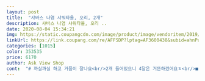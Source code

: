 ```yaml
---
layout: post 
title:  "샤바스 나염 샤워타올, 오리, 2개" 
description: 샤바스 나염 샤워타올, 오리 ..
date: 2020-08-04 15:34:21 
img: https://static.coupangcdn.com/image/product/image/vendoritem/2019/10/04/3011049540/e19d2ff3-6fa3-4f39-bcb5-287b6c0afd91.jpg 
linkUrl: https://link.coupang.com/re/AFFSDP?lptag=AF3600438&subid=ahnPublicAsk&pageKey=117150&itemId=8039813&vendorItemId=3058774213&traceid=V0-113-37224198ebba1c3c 
categories: [1015] 
color: 353535 
price: 6170 
author: Ask View Shop 
cont:  "# 까실까실 하고 거품이 잘나요<br/>2개 들어있으니 4달은 거뜬하겠어요ㅎ<br/>■ 가격  5,320원<br/>■ 무늬  오리무늬<br/>■ 배송  로켓배송<br/>■ 사용 후 솔직한 느낀점<br/>■ 재질  나일론<br/>■ 제품명  샤바스 샤워타올/오리 2개(한번 주문시키면 2개 와요)<br/>■ 좋은점과 아쉬운점<br/>■ 특장점  바디를 시원하게 마사지하며 세정할수있는 샤워타올<br/>■  구매한 목적<br/>■  주의사항<br/>■  추천여부<br/>■  할인쿠폰 여부  없음<br/><br/>가격은 5,830₩ 구입했어요<br/>가볍고 콤팩트한 사이즈로 보관및휴대 용이<br/>강추해요^^<br/>거품도 너무 잘 나요^<br/> -^<br/>거품이 잘 나요<br/>그리고 무늬!ㅋㅋㅋ<br/>그리고 저 또한 재구매의사 있어요^^<br/>길어요<br/>까실한걸 원하시는 분들 츄쳔!<br/>꼼꼼하게 마감처리를 하여 내구성 우수<br/>동영상은 처음 후기 보시면 있습니다^^<br/>두개가 깔끔하게 포장되어 있어요<br/>디자인도 오리모양 너무 귀엽네요<br/>마감처리가 잘 되어있어서 실 올이 풀린다던지 이런게 없네요^^<br/>막 촌스러웠는데 이거 딱 놓은 순간!<br/>몇번 사용하니까 괜찮아요<br/>물기 쫙 짜서 걸어 놓으니 잘마르네요 굿!<br/>불 가까이 두지 마세요!<br/>사이즈도 크고 재질은 처음에는 깔끄러운데<br/>샤워 한 후 시원하구요!!ㅎㅎ쿠팡에서 보길 잘햇어융ㅋㅋ<br/>샤워타올 교체시기는 2달에 한번이 적당하다네요<br/>신랑은 부드럽고 두툼한 스타일을 좋아하구요<br/>아쉬운점 몇번 (한 10번)정도 사용하니 까끌까끌한게 완전히 다 사라지고 부들부들 해졌어요ㅠ<br/>안녕하세요^^♡<br/>오늘 써본 후기는 #샤바스 샤워타올 입니다.<br/><br/>오히려 오래 놔두고 쓰면 세균때문에 안좋다고해요^^<br/>요제품은 소량을 사용해도 거품이 풍성하고<br/>재구매했습니다<br/>저는 살짝 까실하면서 거품 잘나는걸 원하거든요<br/>저희 아들이 좋아하는 오리가 마구 박혀있네요ㅎㅎㅎㅎ<br/>저희집 화장실이 꼬졌지만 분위기도 왠지 달라보이네요ㅋㅋ<br/>적은 비누양으로 거품을 풍부하게 발생시켜 실용적<br/>전 추천드려요!<br/>전과 금액 및 품질 동일합니다^^<br/>전반적으로 처음에 깔끄럽지만 몇번 사용하니<br/>전에 다ㅇ소에서 산거는 초록형광색 분홍형광색 노랑색부터;;<br/>전에 썻던 상품평 참고해주세요ㅎ<br/>조금 깔끄러워서 샤워하면 개운하네요 만족해요❤<br/>조금씩 괜찮아지네요<br/>좋은점  처음 사용시 까끌까끌해요<br/>집에 다ㅇ소에서 삿던 1500원짜리 타올을 5달을 넘게 사용한 결과 걸레가 되어 다ㅇ소 다시갈까 생각하던중 쿠팡에서 검색햇는데 이게 상품평도 좋고 까끌까끌해보여서 마사지효과가 있을거같아 구매했어요^^<br/>참고로 올푸림 없이 진짜 완벽합니닼ㅋㅋㅋ<br/>쿠팡에 우수리뷰어  빨간머리앤  입니다//<br/>타올이 길고 처음 사용햇을때 까끌까끌한게 정말 마음에 들엇어요ㅎ<br/>피부가 민감한 분들은 비츄비츄!<br/>혼자서 손쉽게 사용할수있는 긴 타올형<br/>화장실이 좀 더 세련되보인다고 할까요?!<br/>" 
---
```

